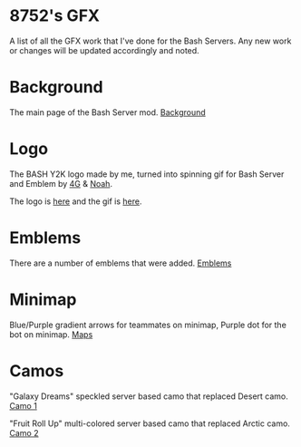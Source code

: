 # 8752's GFX
A list of all the GFX work that I've done for the Bash Servers. Any new work or changes will be updated accordingly and noted.

# Background
The main page of the Bash Server mod.
[Background](https://i.imgur.com/KlIFnpM.png)

# Logo
The BASH Y2K logo made by me, turned into spinning gif for Bash Server and Emblem by [4G](https://twitter.com/4GlVE) & [Noah](https://twitter.com/gIockmag).

The logo is [here](https://i.imgur.com/2dXgmPo.png) and the gif is [here](https://i.imgur.com/siRAQCU.gif).

# Emblems
There are a number of emblems that were added.
[Emblems](https://i.imgur.com/2l2H73A.png)

# Minimap
Blue/Purple gradient arrows for teammates on minimap, Purple dot for the bot on minimap.
[Maps](https://i.imgur.com/xOjdcr4.png)

# Camos
"Galaxy Dreams" speckled server based camo that replaced Desert camo.
[Camo 1](https://i.imgur.com/TQCVocI.png)

"Fruit Roll Up" multi-colored server based camo that replaced Arctic camo.
[Camo 2](https://i.imgur.com/kknbNSJ.png)
 
